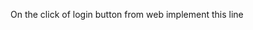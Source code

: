 On the click of login button from web implement this line

<a href="testapp://code=whatever the code is">
  
  
  
  
  
  
  
  
  
  
  
